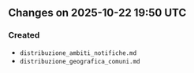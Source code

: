 ## Changes on 2025-10-22 19:50 UTC

### Created

- `distribuzione_ambiti_notifiche.md`
- `distribuzione_geografica_comuni.md`

